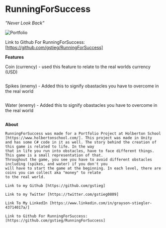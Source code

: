 # RunningForSuccess

  *"Never Look Back"*

![Portfolio](unity.jpeg)


Link to Github For RunningForSuccess: [https://github.com/gstieg/RunningForSuccess]


**Features**

Coin (currency) - used this feature to relate to the real worlds currency (USD)

![]()


Spikes (enemy) - Added this to signify obastacles you have to overcome in the real world

![]()

Water (enemy) - Added this to signify obastacles you have to overcome in the real world

![]()



**About**

	RunningForSuccess was made for a Portfolio Project at Holberton School [https://www.holbertonschool.com/]. This project was made in Unity
	and has some C# code in it as well. The story behind the creation of this game is related to life. In the way
	that in life you run into obstacles, have to face different things. This game is a small representation of that.
	Throughout the game, you see you have to avoid different obstacles including (spikes, and water) if you don't you 
	will have to start the game at the beginning. In each level, there are coins you can collect aka "money" to relate
	to the real world.

	Link to my Github [https://github.com/gstieg]

	Link to my Twitter [https://twitter.com/gstieg0809]

	Link To My LinkedIn [https://www.linkedin.com/in/grayson-stiegler-43714017a/]

	Link to Github For RunningForSuccess: [https://github.com/gstieg/RunningForSuccess]
